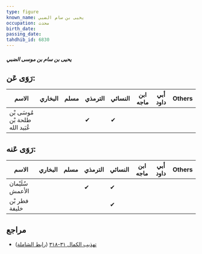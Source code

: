 ```yaml
---
type: figure
known_name: يحيى بن سام الضبي
occupation: محدث
birth_date:
passing_date:
tahdhib_id: 6830
---
```

##### يحيى بن سام بن موسى الضبي

## رَوَى عَن:
| الاسم                           | البخاري | مسلم | الترمذي | النسائي | ابن ماجه | أبي داود | Others |
| ------------------------------- | ------- | ---- | ------- | ------- | -------- | -------- | ------ |
| مُوسَى بْن طلحة بْن عُبَيد الله |         |      | ✔       | ✔       |          |          |        |
## رَوَى عَنه:
| الاسم            | البخاري | مسلم | الترمذي | النسائي | ابن ماجه | أبي داود | Others |
| ---------------- | ------- | ---- | ------- | ------- | -------- | -------- | ------ |
| سُلَيْمان الأعمش |         |      | ✔       | ✔       |          |          |        |
| فطر بْن خليفة    |         |      |         | ✔       |          |          |        |
## مراجع
- [تهذيب الكمال ٣١-٣١٨](obsidian://open?vault=Tahdhib-al-Kamal&file=Figures/٦٨٣٠-يحيى%20بن%20سام%20بن%20موسى%20الضبي) ([رابط الشاملة](https://shamela.ws/book/3722/16866))